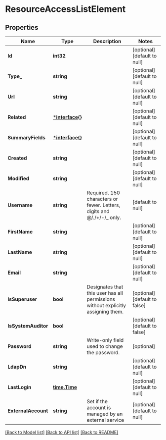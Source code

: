 # ResourceAccessListElement

## Properties
Name | Type | Description | Notes
------------ | ------------- | ------------- | -------------
**Id** | **int32** |  | [optional] [default to null]
**Type_** | **string** |  | [optional] [default to null]
**Url** | **string** |  | [optional] [default to null]
**Related** | [***interface{}**](interface{}.md) |  | [optional] [default to null]
**SummaryFields** | [***interface{}**](interface{}.md) |  | [optional] [default to null]
**Created** | **string** |  | [optional] [default to null]
**Modified** | **string** |  | [optional] [default to null]
**Username** | **string** | Required. 150 characters or fewer. Letters, digits and @/./+/-/_ only. | [default to null]
**FirstName** | **string** |  | [optional] [default to null]
**LastName** | **string** |  | [optional] [default to null]
**Email** | **string** |  | [optional] [default to null]
**IsSuperuser** | **bool** | Designates that this user has all permissions without explicitly assigning them. | [optional] [default to false]
**IsSystemAuditor** | **bool** |  | [optional] [default to false]
**Password** | **string** | Write-only field used to change the password. | [optional] 
**LdapDn** | **string** |  | [optional] [default to null]
**LastLogin** | [**time.Time**](time.Time.md) |  | [optional] [default to null]
**ExternalAccount** | **string** | Set if the account is managed by an external service | [optional] [default to null]

[[Back to Model list]](../README.md#documentation-for-models) [[Back to API list]](../README.md#documentation-for-api-endpoints) [[Back to README]](../README.md)

